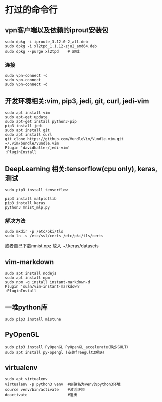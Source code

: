 # 打过的命令行

## vpn客户端以及依赖的iprout安装包

	sudo dpkg -i iproute_3.12.0-2_all.deb
	sudo dpkg -i xl2tpd_1.1.12-zju2_amd64.deb
	sudo dpkg --purge xl2tpd	# 卸载
### 连接	

	sudo vpn-connect -c
	sudo vpn-connect 
	sudo vpn-connect -d

## 开发环境相关:vim, pip3, jedi, git, curl, jedi-vim

	sudo apt install vim
	sudo apt-get update
	sudo apt-get install python3-pip
	pip3 install jedi
	sudo apt install git
	sudo apt install curl
	git clone https://github.com/VundleVim/Vundle.vim.git ~/.vim/bundle/Vundle.vim
	Plugin 'davidhalter/jedi-vim'
	:PluginInstall

## DeepLearning 相关:tensorflow(cpu only), keras, 测试

	sudo pip3 install tensorflow

	pip3 install matplotlib	
	pip3 install keras	
	python3 mnist_mlp.py

### 解决方法

	sudo mkdir -p /etc/pki/tls
	sudo ln -s /etc/ssl/certs /etc/pki/tls/certs
或者自己下载mnist.npz 放入 ~/.keras/datasets

## vim-markdown
	sudo apt install nodejs
	sudo apt install npm
	sudo npm -g install instant-markdown-d
	Plugin 'suan/vim-instant-markdown'	
	:PluginInstall

## 一堆python库
	
	sudo pip3 install mistune

## PyOpenGL

	sudo pip3 install PyOpenGL PyOpenGL_accelerate(缺少GULT）
	sudo apt install py-opengl (安装freegult3解决）

## virtualenv

	sudo apt virtualenv
	virtualenv -p python3 venv	#创建名为venv的python3环境
	source venv/bin/activate	#激活环境
	deactivate					#退出

	
